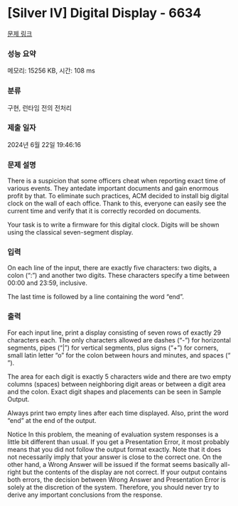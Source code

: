 # [Silver IV] Digital Display - 6634 

[문제 링크](https://www.acmicpc.net/problem/6634) 

### 성능 요약

메모리: 15256 KB, 시간: 108 ms

### 분류

구현, 런타임 전의 전처리

### 제출 일자

2024년 6월 22일 19:46:16

### 문제 설명

<p>There is a suspicion that some officers cheat when reporting exact time of various events. They antedate important documents and gain enormous profit by that. To eliminate such practices, ACM decided to install big digital clock on the wall of each office. Thank to this, everyone can easily see the current time and verify that it is correctly recorded on documents.</p>

<p>Your task is to write a firmware for this digital clock. Digits will be shown using the classical seven-segment display.</p>

### 입력 

 <p>On each line of the input, there are exactly five characters: two digits, a colon (“:”) and another two digits. These characters specify a time between 00:00 and 23:59, inclusive.</p>

<p>The last time is followed by a line containing the word “end”.</p>

### 출력 

 <p>For each input line, print a display consisting of seven rows of exactly 29 characters each. The only characters allowed are dashes (“-”) for horizontal segments, pipes (“|”) for vertical segments, plus signs (“+”) for corners, small latin letter “o” for the colon between hours and minutes, and spaces (“ ”).</p>

<p>The area for each digit is exactly 5 characters wide and there are two empty columns (spaces) between neighboring digit areas or between a digit area and the colon. Exact digit shapes and placements can be seen in Sample Output. </p>

<p>Always print two empty lines after each time displayed. Also, print the word “end” at the end of the output.</p>

<p>Notice In this problem, the meaning of evaluation system responses is a little bit different than usual. If you get a Presentation Error, it most probably means that you did not follow the output format exactly. Note that it does not necessarily imply that your answer is close to the correct one. On the other hand, a Wrong Answer will be issued if the format seems basically all-right but the contents of the display are not correct. If your output contains both errors, the decision between Wrong Answer and Presentation Error is solely at the discretion of the system. Therefore, you should never try to derive any important conclusions from the response.</p>

